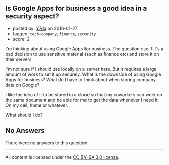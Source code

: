 ## Is Google Apps for business a good idea in a security aspect?

- posted by: [Y7da](https://stackexchange.com/users/7606896/y7da) on 2016-01-27
- tagged: `tech-company`, `finance`, `security`
- score: 2

<p>I'm thinking about using Google Apps for business. The question rise if it's a bad decision to use sensitive material (such as finance etc) and store it on their servers.</p>

<p>I'm not sure if I should use locally on a server here. But it requires a large amount of work to set it up securely.
What is the downside of using Google Apps for business? What do I have to think about when storing company data on Google?</p>

<p>I like the idea of it to be stored in a cloud so that my coworkers can work on the same document and be able for me to get the data whenever I need it. On my cell, home or whatever.</p>

<p>What should I do?</p>


## No Answers

There were no answers to this question.


---

All content is licensed under the [CC BY-SA 3.0 license](https://creativecommons.org/licenses/by-sa/3.0/).
